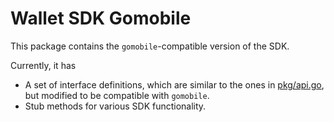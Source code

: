 # Wallet SDK Gomobile

This package contains the `gomobile`-compatible version of the SDK.

Currently, it has
* A set of interface definitions, which are similar to the ones 
in [pkg/api.go](https://github.com/trustbloc/wallet-sdk/blob/main/pkg/api.go), but modified to
be compatible with `gomobile`.
* Stub methods for various SDK functionality.

